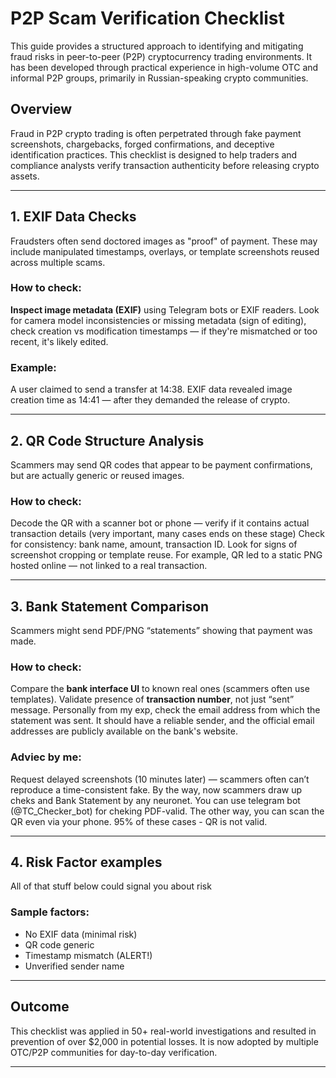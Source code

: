 # P2P Scam Verification Checklist

This guide provides a structured approach to identifying and mitigating fraud risks in peer-to-peer (P2P) cryptocurrency trading environments. It has been developed through practical experience in high-volume OTC and informal P2P groups, primarily in Russian-speaking crypto communities.

## Overview
Fraud in P2P crypto trading is often perpetrated through fake payment screenshots, chargebacks, forged confirmations, and deceptive identification practices. This checklist is designed to help traders and compliance analysts verify transaction authenticity before releasing crypto assets.

---

## 1. EXIF Data Checks
Fraudsters often send doctored images as "proof" of payment. These may include manipulated timestamps, overlays, or template screenshots reused across multiple scams.

### How to check:
 **Inspect image metadata (EXIF)** using Telegram bots or EXIF readers.
  Look for camera model inconsistencies or missing metadata (sign of editing), check creation vs modification timestamps — if they're mismatched or too recent, it's likely edited.

###  Example:
A user claimed to send a transfer at 14:38. EXIF data revealed image creation time as 14:41 — after they demanded the release of crypto.

---

## 2. QR Code Structure Analysis
Scammers may send QR codes that appear to be payment confirmations, but are actually generic or reused images.

###  How to check:
 Decode the QR with a scanner bot or phone — verify if it contains actual transaction details (very important, many cases ends on these stage) 
 Check for consistency: bank name, amount, transaction ID.
 Look for signs of screenshot cropping or template reuse.
For example, QR led to a static PNG hosted online — not linked to a real transaction.

---

## 3. Bank Statement Comparison
Scammers might send PDF/PNG “statements” showing that payment was made.

###  How to check:
Compare the **bank interface UI** to known real ones (scammers often use templates).
Validate presence of **transaction number**, not just “sent” message.
Personally from my exp, сheck the email address from which the statement was sent. It should have a reliable sender, and the official email addresses are publicly available on the bank's website.

###  Adviec by me:
Request delayed screenshots (10 minutes later) — scammers often can’t reproduce a time-consistent fake. By the way, now scammers draw up cheks and Bank Statement by any neuronet. You can use telegram bot (@TC_Checker_bot) for cheking PDF-valid. The other way, you can scan the QR even via your phone. 95% of these cases - QR is not valid.

---

## 4. Risk Factor examples
All of that stuff below could signal you about risk 

### Sample factors:
-  No EXIF data (minimal risk)
-  QR code generic 
-  Timestamp mismatch (ALERT!)
-  Unverified sender name 
---

##  Outcome
This checklist was applied in 50+ real-world investigations and resulted in prevention of over $2,000 in potential losses. It is now adopted by multiple OTC/P2P communities for day-to-day verification.

---
